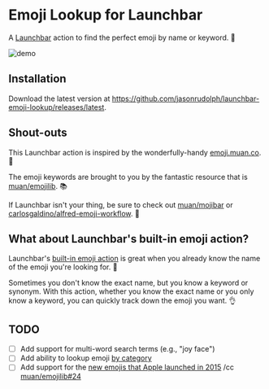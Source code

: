 # Emoji Lookup for Launchbar

A [Launchbar][] action to find the perfect emoji by name or keyword. :mag_right:

![demo](https://cloud.githubusercontent.com/assets/2988/12007908/03c1b770-abe9-11e5-8d93-e971b73662a6.gif)

## Installation

Download the latest version at https://github.com/jasonrudolph/launchbar-emoji-lookup/releases/latest.

## Shout-outs

This Launchbar action is inspired by the wonderfully-handy [emoji.muan.co](http://emoji.muan.co). :raised_hands:

The emoji keywords are brought to you by the fantastic resource that is [muan/emojilib](https://github.com/muan/emojilib). :books:

If Launchbar isn't your thing, be sure to check out [muan/mojibar](https://github.com/muan/mojibar) or [carlosgaldino/alfred-emoji-workflow](https://github.com/carlosgaldino/alfred-emoji-workflow). :tophat:

## What about Launchbar's built-in emoji action?

Launchbar's [built-in emoji action][] is great when you already know the name of the emoji you're looking for. :dart:

Sometimes you don't know the exact name, but you know a keyword or synonym. With this action, whether you know the exact name or you only know a keyword, you can quickly track down the emoji you want. :ok_hand:

## TODO

- [ ] Add support for multi-word search terms (e.g., "joy face")
- [ ] Add ability to lookup emoji [by category](https://github.com/jasonrudolph/launchbar-emoji-lookup/blob/d25677084e514772a151161c163f8520bac652ee/emoji-lookup.lbaction/Contents/vendor/emojilib-1.1.0/emojis.json#L5)
- [ ] Add support for the [new emojis that Apple launched in 2015](http://www.engadget.com/2015/10/21/os-x-10-11-1-and-ios-9-1/) /cc [muan/emojilib#24](https://github.com/muan/emojilib/issues/24)

[launchbar]: https://www.obdev.at/products/launchbar
[built-in emoji action]: https://cloud.githubusercontent.com/assets/2988/11998255/1d4e026a-aa64-11e5-9b41-98e2244c2696.png
